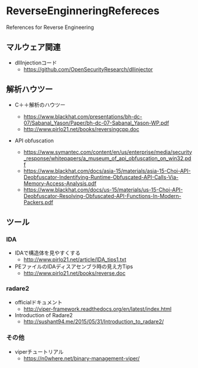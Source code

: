 # ReverseEnginneringRefereces

References for Reverse Engineering

## マルウェア関連
* dllInjectionコード
    * https://github.com/OpenSecurityResearch/dllinjector

## 解析ハウツー
* C＋＋解析のハウツー
    * https://www.blackhat.com/presentations/bh-dc-07/Sabanal_Yason/Paper/bh-dc-07-Sabanal_Yason-WP.pdf
    * http://www.pirlo21.net/books/reversingcpp.doc

* API obfuscation
    * https://www.symantec.com/content/en/us/enterprise/media/security_response/whitepapers/a_museum_of_api_obfuscation_on_win32.pdf
    * https://www.blackhat.com/docs/asia-15/materials/asia-15-Choi-API-Deobfuscator-Indentifying-Runtime-Obfuscated-API-Calls-Via-Memory-Access-Analysis.pdf
    * https://www.blackhat.com/docs/us-15/materials/us-15-Choi-API-Deobfuscator-Resolving-Obfuscated-API-Functions-In-Modern-Packers.pdf

## ツール
### IDA
* IDAで構造体を見やすくする
    * http://www.pirlo21.net/article/IDA_tips1.txt 
* PEファイルのIDAディスアセンブラ時の見え方Tips
    * http://www.pirlo21.net/books/reverse.doc

### radare2
* officialドキュメント
    * http://viper-framework.readthedocs.org/en/latest/index.html 
* Introduction of Radare2
    * http://sushant94.me/2015/05/31/Introduction_to_radare2/

### その他
* viperチュートリアル
    * https://n0where.net/binary-management-viper/
